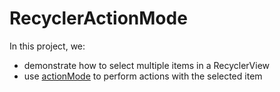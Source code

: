 # RecyclerActionMode
 
In this project, we:
- demonstrate how to select multiple items in a RecyclerView
- use [actionMode](https://developer.android.com/guide/topics/ui/menus#context-menu) to perform actions with the selected item
